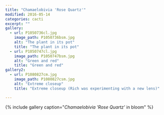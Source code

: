 ```yaml
---
title: "Chamaelobivia 'Rose Quartz'"
modified: 2016-05-14
categories: cacti
excerpt: ""
gallery:
  - url: P1050736cl.jpg
    image_path: P1050736bsm.jpg
    alt: "The plant in its pot"
    title: "The plant in its pot"
  - url: P1050747cl.jpg
    image_path: P1050747bsm.jpg
    alt: "Green and red"
    title: "Green and red"
gallery2:    
  - url: P1080827cm.jpg
    image_path: P1080827csm.jpg
    alt: "Extreme closeup"
    title: "Extreme closeup (Rich was experimenting with a new lens)"

---
```


{% include gallery caption="*Chamaelobivia 'Rose Quartz'* in bloom" %}
